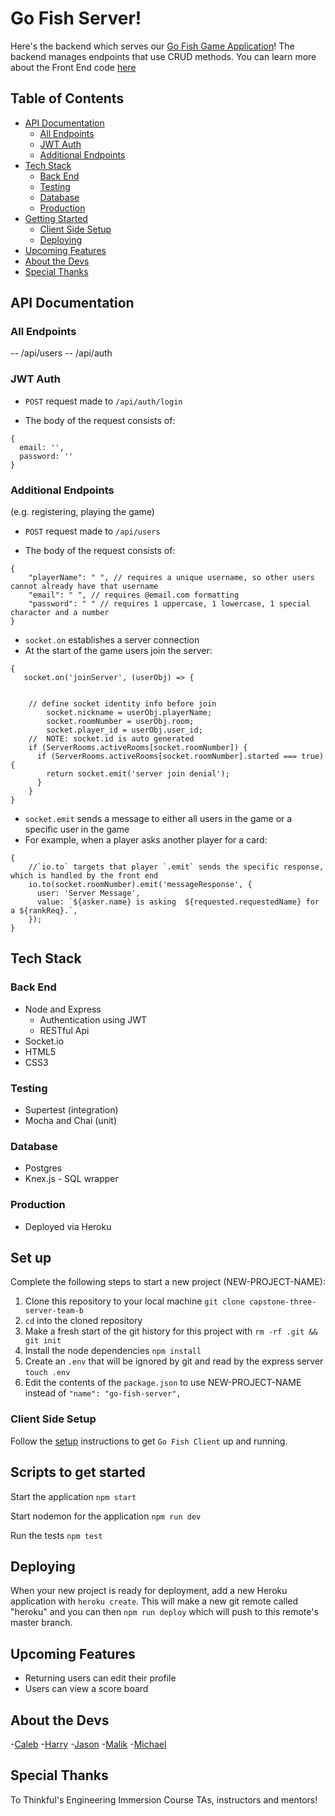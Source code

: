 # Go Fish Server!

Here's the backend which serves our [Go Fish Game Application](https://capstone-3-client-deploy.vercel.app/)! The backend manages endpoints that use CRUD methods. You can learn more about the Front End code [here](https://github.com/thinkful-ei-rabbit/capstone-three-client-team-b)

## Table of Contents

<!-- - [Demo Account](#Demo-Account)
- [Quick App Demo](#Quick-App-Demo) -->

- [API Documentation](#API-Documentation)
  - [All Endpoints](#All-Endpoints)
  - [JWT Auth](#JWT-Auth)
  - [Additional Endpoints](#Additional-Endpoints)
- [Tech Stack](#Tech-Stack)
  - [Back End](#Backend-End)
  - [Testing](#Testing)
  - [Database](#Database)
  - [Production](#Production)
- [Getting Started](#Set-up)
  - [Client Side Setup](#Frontend-Setup)
  <!-- - [Scripts to get started](#Scripts-to-get-started) -->
  - [Deploying](#Deploying)
- [Upcoming Features](#Upcoming-Features)
- [About the Devs](#About-the-Devs)
- [Special Thanks](#Special-Thanks)

## API Documentation

### All Endpoints

-- /api/users
-- /api/auth

<!-- -- socket? -->
<!-- -- /api/game -->

### JWT Auth

- `POST` request made to `/api/auth/login`

* The body of the request consists of:

```
{
  email: '',
  password: ''
}
```

### Additional Endpoints

(e.g. registering, playing the game)

- `POST` request made to `/api/users`

* The body of the request consists of:

```
{
    "playerName": " ", // requires a unique username, so other users cannot already have that username
    "email": " ", // requires @email.com formatting
    "password": " " // requires 1 uppercase, 1 lowercase, 1 special character and a number
}
```

<!-- socket.io endpoints explained here -->

- `socket.on` establishes a server connection
- At the start of the game users join the server:

```
{
   socket.on('joinServer', (userObj) => {


    // define socket identity info before join
        socket.nickname = userObj.playerName;
        socket.roomNumber = userObj.room;
        socket.player_id = userObj.user_id;
    //  NOTE: socket.id is auto generated
    if (ServerRooms.activeRooms[socket.roomNumber]) {
      if (ServerRooms.activeRooms[socket.roomNumber].started === true) {
        return socket.emit('server join denial');
      }
    }
}
```

- `socket.emit` sends a message to either all users in the game or a specific user in the game
- For example, when a player asks another player for a card:

```
{
    //`io.to` targets that player `.emit` sends the specific response, which is handled by the front end
    io.to(socket.roomNumber).emit('messageResponse', {
      user: 'Server Message',
      value: `${asker.name} is asking  ${requested.requestedName} for a ${rankReq}.`,
    });
}
```

## Tech Stack

### Back End

- Node and Express
  - Authentication using JWT
  - RESTful Api
- Socket.io
- HTML5
- CSS3

### Testing

- Supertest (integration)
- Mocha and Chai (unit)

### Database

- Postgres
- Knex.js - SQL wrapper

### Production

- Deployed via Heroku

## Set up

Complete the following steps to start a new project (NEW-PROJECT-NAME):

1. Clone this repository to your local machine `git clone capstone-three-server-team-b`
2. `cd` into the cloned repository
3. Make a fresh start of the git history for this project with `rm -rf .git && git init`
4. Install the node dependencies `npm install`
5. Create an `.env` that will be ignored by git and read by the express server `touch .env`
6. Edit the contents of the `package.json` to use NEW-PROJECT-NAME instead of `"name": "go-fish-server",`

### Client Side Setup

Follow the [setup](https://github.com/thinkful-ei-rabbit/capstone-three-client-team-b) instructions to get `Go Fish Client` up and running.

## Scripts to get started

Start the application `npm start`

Start nodemon for the application `npm run dev`

Run the tests `npm test`

## Deploying

When your new project is ready for deployment, add a new Heroku application with `heroku create`. This will make a new git remote called "heroku" and you can then `npm run deploy` which will push to this remote's master branch.

## Upcoming Features

<!-- ### We're working dilligently to incorporate these next user stories! -->

- Returning users can edit their profile
- Users can view a score board

## About the Devs

-[Caleb](https://github.com/cabejackson) -[Harry](https://github.com/cabejackson) -[Jason](https://github.com/cabejackson) -[Malik](https://github.com/cabejackson) -[Michael](https://github.com/cabejackson)

## Special Thanks

To Thinkful's Engineering Immersion Course TAs, instructors and mentors!
